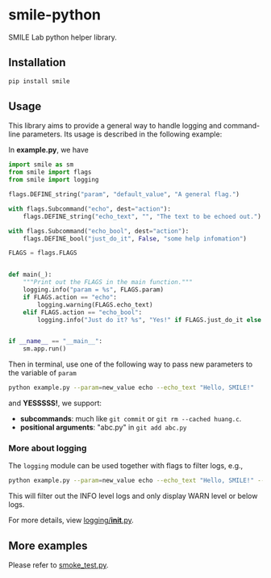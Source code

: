 # smile-python
SMILE Lab python helper library.

## Installation

```bash
pip install smile
```

## Usage
This library aims to provide a general way to handle logging and command-line parameters.
Its usage is described in the following example:

In **example.py**, we have

```python
import smile as sm
from smile import flags
from smile import logging

flags.DEFINE_string("param", "default_value", "A general flag.")

with flags.Subcommand("echo", dest="action"):
    flags.DEFINE_string("echo_text", "", "The text to be echoed out.")

with flags.Subcommand("echo_bool", dest="action"):
    flags.DEFINE_bool("just_do_it", False, "some help infomation")

FLAGS = flags.FLAGS


def main(_):
    """Print out the FLAGS in the main function."""
    logging.info("param = %s", FLAGS.param)
    if FLAGS.action == "echo":
        logging.warning(FLAGS.echo_text)
    elif FLAGS.action == "echo_bool":
        logging.info("Just do it? %s", "Yes!" if FLAGS.just_do_it else "No :(")


if __name__ == "__main__":
    sm.app.run()
```

Then in terminal, use one of the following way to pass new parameters to the variable of `param`

```bash
python example.py --param=new_value echo --echo_text "Hello, SMILE!"
```
and **YESSSSS!**, we support:

  * **subcommands**: much like `git commit` or `git rm --cached huang.c`.
  * **positional arguments**: "abc.py" in `git add abc.py`
    
### More about logging

The `logging` module can be used together with flags to filter logs, e.g.,

```bash
python example.py --param=new_value echo --echo_text "Hello, SMILE!" --verbosity -1
```

This will filter out the INFO level logs and only display WARN level or below logs.

For more details, view [logging/__init__.py](https://github.com/abseil/abseil-py/blob/master/absl/logging/__init__.py).

## More examples

Please refer to [smoke_test.py](tests/smoke_tests/smoke_test.py).
